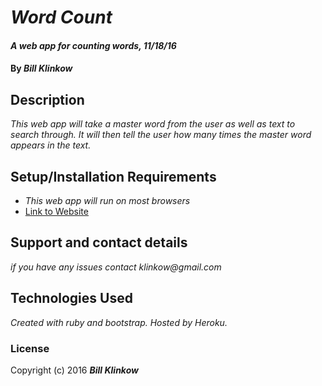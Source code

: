 # _Word Count_

#### _A web app for counting words, 11/18/16_

#### By _**Bill Klinkow**_

## Description

_This web app will take a master word from the user as well as text to search through.  It will then tell the user how many times the master word appears in the text._

## Setup/Installation Requirements

* _This web app will run on most browsers_
* [Link to Website](https://klinkow.github.io/project)

## Support and contact details

_if you have any issues contact klinkow@gmail.com_

## Technologies Used

_Created with ruby and bootstrap. Hosted by Heroku._

### License

Copyright (c) 2016 **_Bill Klinkow_**
